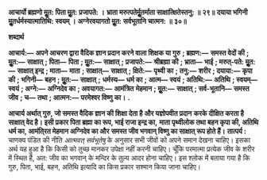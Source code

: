 **आचार्यो ब्रह्मणो मूॢत: पिता मूॢत: प्रजापते: ।** **भ्राता मरुत्पतेर्मूॢतर्माता साक्षात्क्षितेस्तनु: ॥ २९॥** **दयाया भगिनी मूॢतर्धर्मस्यात्मातिथि: स्वयम् ।** **अग्नेरवयागतो मूॢत: सर्वभूतानि चात्मन: ॥ ३०॥** 

**शब्दार्थ** 

**आचार्य:—** **अपने आचरण द्वारा वैदिक ज्ञान प्रदान करने वाला शिक्षक या गुरु** **; ब्रह्मण:—** **समस्त वेदों की** **; मूॢत:—** **साक्षात्** **; पिता—** **पिता** **; मूॢत:—** **साक्षात्** **; प्रजापते:—** **श्रीब्रह्मा की** **; भ्राता—** **भाई** **; मरुत्-पते: मूॢत:—** **साक्षात् इन्द्र** **; माता—** **माता** **; साक्षात्—** **साक्षात्** **; क्षिते:—** **पृथ्वी का** **; तनु:—** **शरीर** **; दयाया:—** **कृपा की** **; भगिनी—** **बहन** **; मूॢत:—** **साक्षात्** **;** **धर्मस्य—** **धर्म का** **; आत्म—** **स्वयं** **; अतिथि:—** **अतिथि** **; स्वयम्—** **स्वयं** **; अग्ने:—** **अग्निदेव का** **; अवयागत:—** **आमंत्रित** **मेहमान** **; मूॢत:—** **साक्षात्** **; सर्व-भूतानि—** **समस्त जीव** **; च—** **तथा** **; आत्मन:—** **परमेश्वर विष्णु का।** **.** 

**आचार्य अर्थात् गुरु, जो समस्त वैदिक ज्ञान की शिक्षा देता है और यज्ञोपवीत प्रदान** **करके दीक्षित करता है साक्षात् वेद है। इसी प्रकार पिता ब्रह्मा का रूप, भाई राजा इन्द्र का,** **माता पृथ्वीलोक तथा बहन कृपा की, अतिथि धर्म का, आमंति्रत मेहमान अग्निदेव का और** **समस्त जीव भगवान् विष्णु का साक्षात् रूप होते हैं।** **तात्पर्य :** चाणक्य पंडित की नीति *आत्मवत् सर्वभूतेषु* के अनुसार सभी जीवों को अपने समान देखना चाहिए। इसका अर्थ यह हुआ है कि किसी को तुच्छ मानकर उपेक्षा नहीं करनी चाहिए। चूँकि परमात्मा प्रत्येक जीव के शरीर में स्थित हैं, अत: जीव का भगवान् के मन्दिर के तुल्य आदर होना चाहिए। इस श्लोक में बताया गया है कि गुरु, पिता, भाई, बहन, अतिथि इत्यादि का किस प्रकार सश्मान किया जाना चाहिए।  